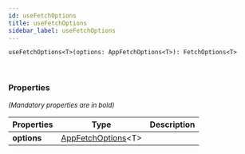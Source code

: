 ```yaml
---
id: useFetchOptions
title: useFetchOptions
sidebar_label: useFetchOptions
---
```


```tsx
useFetchOptions<T>(options: AppFetchOptions<T>): FetchOptions<T>
```
<br/>



### Properties

<font size="2"><i>(Mandatory properties are in bold)</i></font>

| Properties | Type | Description |
| --------- | ---- | ----------- |
| **options** | [AppFetchOptions](/framework-api/interfaces/AppFetchOptions.md)<T\> |  |
